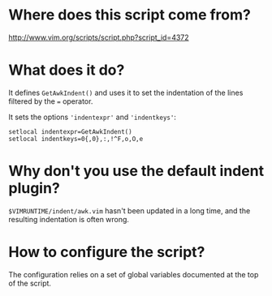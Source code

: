 # Where does this script come from?

<http://www.vim.org/scripts/script.php?script_id=4372>

# What does it do?

It defines  `GetAwkIndent()` and  uses it  to set the  indentation of  the lines
filtered by the `=` operator.

It sets the options `'indentexpr'` and `'indentkeys'`:

    setlocal indentexpr=GetAwkIndent()
    setlocal indentkeys=0{,0},:,!^F,o,O,e

# Why don't you use the default indent plugin?

`$VIMRUNTIME/indent/awk.vim`  hasn't  been  updated  in a  long  time,  and  the
resulting indentation is often wrong.

# How to configure the script?

The configuration relies on a set of global variables documented at the top of the script.

